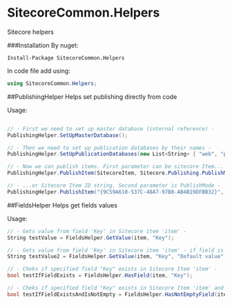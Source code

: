 # SitecoreCommon.Helpers
Sitecore helpers

###Installation
By nuget:
```
Install-Package SitecoreCommon.Helpers 
```

In code file add using:
```C#
using SitecoreCommon.Helpers;
```

##PublishingHelper
Helps set publishing directly from code

Usage:

```C#

// - First we need to set up master database (internal reference) -
PublishingHelper.SetUpMasterDatabase();

// - Then we need to set up publication databases by their names -
PublishingHelper.SetUpPublicationDatabases(new List<String> { "web", "pub" });

// - Now we can publish items. First parameter can be sitecore Item...
PublishingHelper.PublishItem(SitecoreItem, Sitecore.Publishing.PublishMode.Full);

// - ...or Sitecore Item ID string. Second parameter is PublishMode -
PublishingHelper.PublishItem("{9C59A610-537C-48A7-97B8-AB4B19DFBB32}", Sitecore.Publishing.PublishMode.Full);
```

##FieldsHelper
Helps get fields values

Usage:

```C#
// - Gets value from field 'Key' in Sitecore item 'item' -
String testValue = FieldsHelper.GetValue(item, "Key");

// - Gets value from field 'Key' in Sitecore item 'item' - if field is empty return value specified in third parameter -
String testValue2 = FieldsHelper.GetValue(item, "Key", "Default value");

// - Cheks if specified field "Key" exists in Sitecore Item 'item' -
bool testIfFieldExists = FieldsHelper.HasField(item, "Key");

// - Cheks if specified field "Key" exists in Sitecore Item 'item' and is no empty -
bool testIfFieldExistsAndIsNotEmpty = FieldsHelper.HasNotEmptyField(item, "Key");
```
